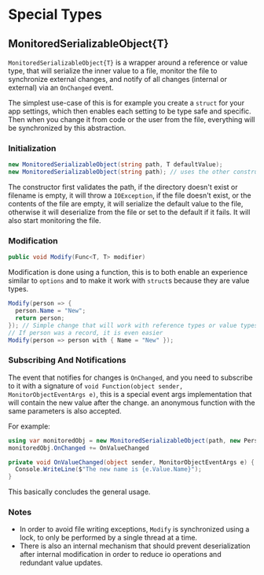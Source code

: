 # Special Types

## MonitoredSerializableObject{T}

`MonitoredSerializableObject{T}` is a wrapper around a reference or value type, that will serialize the inner value to a file, monitor the file to synchronize external changes, and notify of all changes (internal or external) via an `OnChanged` event.

The simplest use-case of this is for example you create a `struct` for your app settings, which then enables each setting to be type safe and specific. Then when you change it from code or the user from the file, everything will be synchronized by this abstraction.

### Initialization

```csharp
new MonitoredSerializableObject(string path, T defaultValue);
new MonitoredSerializableObject(string path); // uses the other constructor with the default{T}
```

The constructor first validates the path, if the directory doesn't exist or filename is empty, it will throw a `IOException`, if the file doesn't exist, or the contents of the file are empty, it will serialize the default value to the file, otherwise it will deserialize from the file or set to the default if it fails. It will also start monitoring the file.

### Modification

```csharp
public void Modify(Func<T, T> modifier)
```

Modification is done using a function, this is to both enable an experience similar to `options` and to make it work with `struct`s because they are value types.

```csharp
Modify(person => {
  person.Name = "New";
  return person;
}); // Simple change that will work with reference types or value types
// If person was a record, it is even easier
Modify(person => person with { Name = "New" });
```

### Subscribing And Notifications

The event that notifies for changes is `OnChanged`, and you need to subscribe to it with a signature of `void Function(object sender, MonitorObjectEventArgs e)`, this is a special event args implementation that will contain the new value after the change. an anonymous function with the same parameters is also accepted.

For example:

```csharp
using var monitoredObj = new MonitoredSerializableObject(path, new Person { Name = "Dave" });
monitoredObj.OnChanged += OnValueChanged

private void OnValueChanged(object sender, MonitorObjectEventArgs e) {
  Console.WriteLine($"The new name is {e.Value.Name}");
}
```

This basically concludes the general usage.

### Notes

* In order to avoid file writing exceptions, `Modify` is synchronized using a lock, to only be performed by a single thread at a time.
* There is also an internal mechanism that should prevent deserialization after internal modification in order to reduce io operations and redundant value updates.
